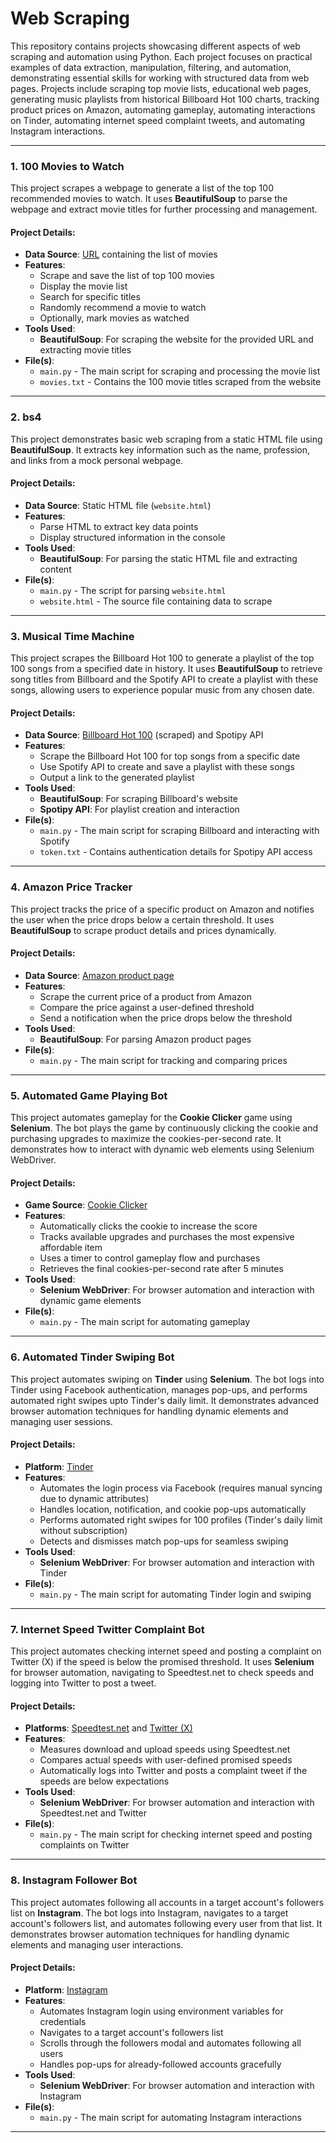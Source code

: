 # Web Scraping

This repository contains projects showcasing different aspects of web scraping and automation using Python. Each project focuses on practical examples of data extraction, manipulation, filtering, and automation, demonstrating essential skills for working with structured data from web pages. Projects include scraping top movie lists, educational web pages, generating music playlists from historical Billboard Hot 100 charts, tracking product prices on Amazon, automating gameplay, automating interactions on Tinder, automating internet speed complaint tweets, and automating Instagram interactions.

---

### 1. 100 Movies to Watch
This project scrapes a webpage to generate a list of the top 100 recommended movies to watch. It uses **BeautifulSoup** to parse the webpage and extract movie titles for further processing and management.

#### Project Details:
- **Data Source**: [URL](https://web.archive.org/web/20200518073855/https://www.empireonline.com/movies/features/best-movies-2/) containing the list of movies
- **Features**:
  - Scrape and save the list of top 100 movies
  - Display the movie list
  - Search for specific titles
  - Randomly recommend a movie to watch
  - Optionally, mark movies as watched
- **Tools Used**:
  - **BeautifulSoup**: For scraping the website for the provided URL and extracting movie titles
- **File(s)**:
  - `main.py` - The main script for scraping and processing the movie list
  - `movies.txt` - Contains the 100 movie titles scraped from the website

---

### 2. bs4
This project demonstrates basic web scraping from a static HTML file using **BeautifulSoup**. It extracts key information such as the name, profession, and links from a mock personal webpage.

#### Project Details:
- **Data Source**: Static HTML file (`website.html`)
- **Features**:
  - Parse HTML to extract key data points
  - Display structured information in the console
- **Tools Used**:
  - **BeautifulSoup**: For parsing the static HTML file and extracting content
- **File(s)**:
  - `main.py` - The script for parsing `website.html`
  - `website.html` - The source file containing data to scrape

---

### 3. Musical Time Machine
This project scrapes the Billboard Hot 100 to generate a playlist of the top 100 songs from a specified date in history. It uses **BeautifulSoup** to retrieve song titles from Billboard and the Spotify API to create a playlist with these songs, allowing users to experience popular music from any chosen date.

#### Project Details:
- **Data Source**: [Billboard Hot 100](https://www.billboard.com/charts/hot-100/) (scraped) and Spotipy API
- **Features**:
  - Scrape the Billboard Hot 100 for top songs from a specific date
  - Use Spotify API to create and save a playlist with these songs
  - Output a link to the generated playlist
- **Tools Used**:
  - **BeautifulSoup**: For scraping Billboard's website
  - **Spotipy API**: For playlist creation and interaction
- **File(s)**:
  - `main.py` - The main script for scraping Billboard and interacting with Spotify
  - `token.txt` - Contains authentication details for Spotipy API access

---

### 4. Amazon Price Tracker
This project tracks the price of a specific product on Amazon and notifies the user when the price drops below a certain threshold. It uses **BeautifulSoup** to scrape product details and prices dynamically.

#### Project Details:
- **Data Source**: [Amazon product page](https://www.amazon.com/dp/B075CYMYK6?psc=1&ref_=cm_sw_r_cp_ud_ct_FM9M699VKHTT47YD50Q6)
- **Features**:
  - Scrape the current price of a product from Amazon
  - Compare the price against a user-defined threshold
  - Send a notification when the price drops below the threshold
- **Tools Used**:
  - **BeautifulSoup**: For parsing Amazon product pages
- **File(s)**:
  - `main.py` - The main script for tracking and comparing prices

---

### 5. Automated Game Playing Bot
This project automates gameplay for the **Cookie Clicker** game using **Selenium**. The bot plays the game by continuously clicking the cookie and purchasing upgrades to maximize the cookies-per-second rate. It demonstrates how to interact with dynamic web elements using Selenium WebDriver.

#### Project Details:
- **Game Source**: [Cookie Clicker](https://orteil.dashnet.org/experiments/cookie/)
- **Features**:
  - Automatically clicks the cookie to increase the score
  - Tracks available upgrades and purchases the most expensive affordable item
  - Uses a timer to control gameplay flow and purchases
  - Retrieves the final cookies-per-second rate after 5 minutes
- **Tools Used**:
  - **Selenium WebDriver**: For browser automation and interaction with dynamic game elements
- **File(s)**:
  - `main.py` - The main script for automating gameplay

---

### 6. Automated Tinder Swiping Bot
This project automates swiping on **Tinder** using **Selenium**. The bot logs into Tinder using Facebook authentication, manages pop-ups, and performs automated right swipes upto Tinder's daily limit. It demonstrates advanced browser automation techniques for handling dynamic elements and managing user sessions.

#### Project Details:
- **Platform**: [Tinder](https://tinder.com/)
- **Features**:
  - Automates the login process via Facebook (requires manual syncing due to dynamic attributes)
  - Handles location, notification, and cookie pop-ups automatically
  - Performs automated right swipes for 100 profiles (Tinder's daily limit without subscription)
  - Detects and dismisses match pop-ups for seamless swiping
- **Tools Used**:
  - **Selenium WebDriver**: For browser automation and interaction with Tinder
- **File(s)**:
  - `main.py` - The main script for automating Tinder login and swiping

---

### 7. Internet Speed Twitter Complaint Bot
This project automates checking internet speed and posting a complaint on Twitter (X) if the speed is below the promised threshold. It uses **Selenium** for browser automation, navigating to Speedtest.net to check speeds and logging into Twitter to post a tweet.

#### Project Details:
- **Platforms**: [Speedtest.net](https://www.speedtest.net/) and [Twitter (X)](https://www.x.com/)
- **Features**:
  - Measures download and upload speeds using Speedtest.net
  - Compares actual speeds with user-defined promised speeds
  - Automatically logs into Twitter and posts a complaint tweet if the speeds are below expectations
- **Tools Used**:
  - **Selenium WebDriver**: For browser automation and interaction with Speedtest.net and Twitter
- **File(s)**:
  - `main.py` - The main script for checking internet speed and posting complaints on Twitter

---

### 8. Instagram Follower Bot
This project automates following all accounts in a target account's followers list on **Instagram**. The bot logs into Instagram, navigates to a target account's followers list, and automates following every user from that list. It demonstrates browser automation techniques for handling dynamic elements and managing user interactions.

#### Project Details:
- **Platform**: [Instagram](https://www.instagram.com/)
- **Features**:
  - Automates Instagram login using environment variables for credentials
  - Navigates to a target account's followers list
  - Scrolls through the followers modal and automates following all users
  - Handles pop-ups for already-followed accounts gracefully
- **Tools Used**:
  - **Selenium WebDriver**: For browser automation and interaction with Instagram
- **File(s)**:
  - `main.py` - The main script for automating Instagram interactions

---
